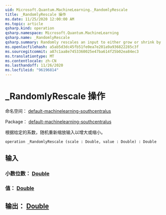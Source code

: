 ```yaml
---
uid: Microsoft.Quantum.MachineLearning._RandomlyRescale
title: _RandomlyRescale 操作
ms.date: 11/25/2020 12:00:00 AM
ms.topic: article
qsharp.kind: operation
qsharp.namespace: Microsoft.Quantum.MachineLearning
qsharp.name: _RandomlyRescale
qsharp.summary: Randomly rescales an input to either grow or shrink by a given factor.
ms.openlocfilehash: a5ab5d3dc45fb51fe0ea7e201a9a936822285c3f
ms.sourcegitcommit: a87c1aa8e7453360025e47ba614f25b02ea84ec3
ms.translationtype: MT
ms.contentlocale: zh-CN
ms.lasthandoff: 11/26/2020
ms.locfileid: "96196814"
---
```

# <a name="_randomlyrescale-operation"></a>_RandomlyRescale 操作

命名空间： [default-machinelearning-southcentralus](xref:Microsoft.Quantum.MachineLearning)

Package： [default-machinelearning-southcentralus](https://nuget.org/packages/Microsoft.Quantum.MachineLearning)


根据给定的系数，随机重新缩放输入以增大或缩小。

```qsharp
operation _RandomlyRescale (scale : Double, value : Double) : Double
```


## <a name="input"></a>输入

### <a name="scale--double"></a>小数位数： [Double](xref:microsoft.quantum.lang-ref.double)




### <a name="value--double"></a>值： [Double](xref:microsoft.quantum.lang-ref.double)





## <a name="output--double"></a>输出： [Double](xref:microsoft.quantum.lang-ref.double)

